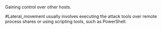 Gaining control over other hosts.

#Lateral_movement usually involves executing the attack tools over remote process shares or using scripting tools, such as PowerShell.
